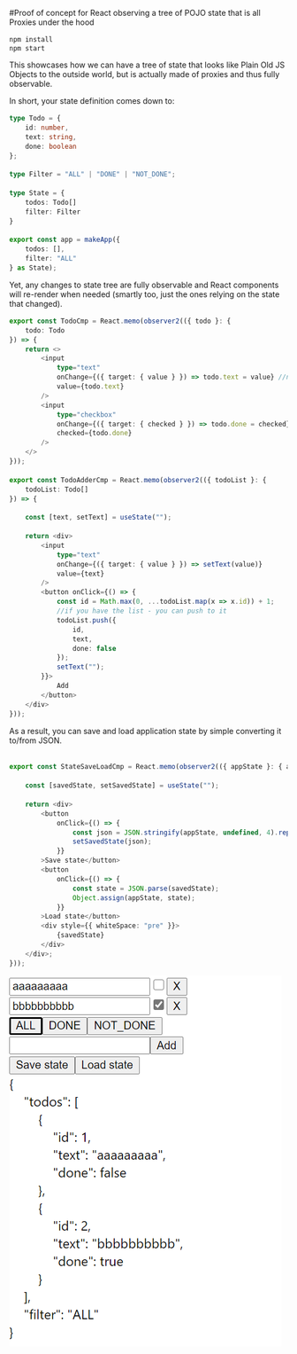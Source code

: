 #Proof of concept for React observing a tree of POJO state that is all Proxies under the hood

```
npm install
npm start
```

This showcases how we can have a tree of state that looks like Plain Old JS Objects to the outside world, but is actually made of proxies and thus fully observable. 

In short, your state definition comes down to:

```Typescript
type Todo = {
    id: number,
    text: string,
    done: boolean
};

type Filter = "ALL" | "DONE" | "NOT_DONE";

type State = {
    todos: Todo[]
    filter: Filter
}

export const app = makeApp({
    todos: [],
    filter: "ALL"
} as State);
```

Yet, any changes to state tree are fully observable and React components will re-render when needed (smartly too, just the ones relying on the state that changed).

```Typescript
export const TodoCmp = React.memo(observer2(({ todo }: {
    todo: Todo
}) => {
    return <>
        <input
            type="text"
            onChange={({ target: { value } }) => todo.text = value} //notice, we just set todo.text
            value={todo.text}
        />
        <input
            type="checkbox"
            onChange={({ target: { checked } }) => todo.done = checked}
            checked={todo.done}
        />
    </>
}));

export const TodoAdderCmp = React.memo(observer2(({ todoList }: {
    todoList: Todo[]
}) => {

    const [text, setText] = useState("");

    return <div>
        <input
            type="text"
            onChange={({ target: { value } }) => setText(value)}
            value={text}
        />
        <button onClick={() => {
            const id = Math.max(0, ...todoList.map(x => x.id)) + 1;
            //if you have the list - you can push to it
            todoList.push({
                id,
                text,
                done: false
            });
            setText("");
        }}>
            Add
        </button>
    </div>
}));
```

As a result, you can save and load application state by simple converting it to/from JSON.

```Typescript

export const StateSaveLoadCmp = React.memo(observer2(({ appState }: { appState: State }) => {

    const [savedState, setSavedState] = useState("");

    return <div>
        <button
            onClick={() => {
                const json = JSON.stringify(appState, undefined, 4).replace(/ /g, "\u00A0")
                setSavedState(json);
            }}
        >Save state</button>
        <button
            onClick={() => {
                const state = JSON.parse(savedState);
                Object.assign(appState, state);
            }}
        >Load state</button>
        <div style={{ whiteSpace: "pre" }}>
            {savedState}
        </div>
    </div>;
}));
```

![](screenshot-1.png)